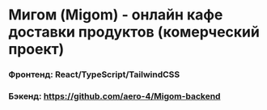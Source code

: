 # Мигом (Migom) - онлайн кафе доставки продуктов (комерческий проект)

### Фронтенд: React/TypeScript/TailwindCSS
### Бэкенд: https://github.com/aero-4/Migom-backend
